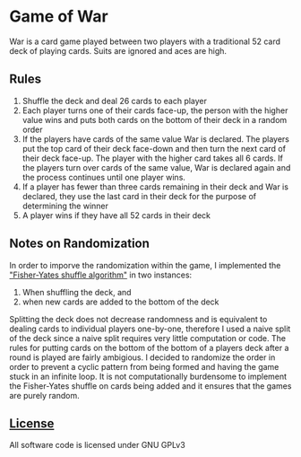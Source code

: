 # Game of War

War is a card game played between two players with a traditional 52 card deck of playing cards. Suits are ignored and aces are high.

## Rules

1. Shuffle the deck and deal 26 cards to each player
1. Each player turns one of their cards face-up, the person with the higher value wins and puts both cards on the bottom of their deck in a random order 
1. If the players have cards of the same value War is declared. The players put the top card of their deck face-down and then turn the next card of their deck face-up. The player with the higher card takes all 6 cards. If the players turn over cards of the same value, War is declared again and the process continues until one player wins.
1. If a player has fewer than three cards remaining in their deck and War is declared, they use the last card in their deck for the purpose of determining the winner
1. A player wins if they have all 52 cards in their deck

## Notes on Randomization

In order to imporve the randomization within the game, I implemented the ["Fisher-Yates shuffle algorithm"](https://en.wikipedia.org/wiki/Fisher%E2%80%93Yates_shuffle) in two instances:

1. When shuffling the deck, and 
1. when new cards are added to the bottom of the deck

Splitting the deck does not decrease randomness and is equivalent to dealing cards to individual players one-by-one, therefore I used a naive split of the deck since a naive split requires very little computation or code. The rules for putting cards on the bottom of the bottom of a players deck after a round is played are fairly ambigious. I decided to randomize the order in order to prevent a cyclic pattern from being formed and having the game stuck in an infinite loop. It is not computationally burdensome to implement the Fisher-Yates shuffle on cards being added and it ensures that the games are purely random.


## [License](LICENSE)

All software code is licensed under GNU GPLv3
